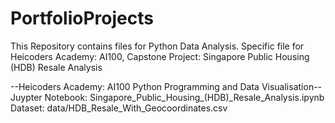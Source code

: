 # PortfolioProjects

This Repository contains files for Python Data Analysis. 
Specific file for Heicoders Academy: AI100, Capstone Project: Singapore Public Housing (HDB) Resale Analysis

--Heicoders Academy: AI100 Python Programming and Data Visualisation--
Juypter Notebook: Singapore_Public_Housing_(HDB)_Resale_Analysis.ipynb
Dataset: data/HDB_Resale_With_Geocoordinates.csv
